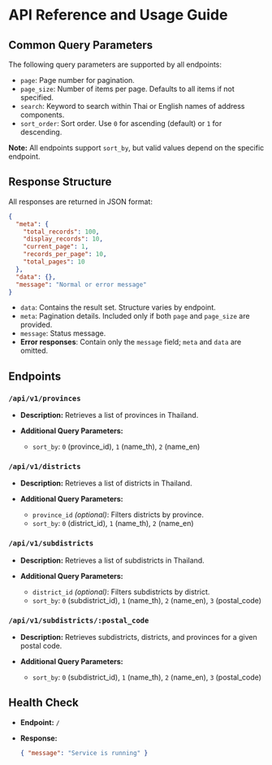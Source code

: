 # API Reference and Usage Guide

## Common Query Parameters

The following query parameters are supported by all endpoints:

- `page`: Page number for pagination.
- `page_size`: Number of items per page. Defaults to all items if not specified.
- `search`: Keyword to search within Thai or English names of address components.
- `sort_order`: Sort order. Use `0` for ascending (default) or `1` for descending.

**Note:** All endpoints support `sort_by`, but valid values depend on the specific endpoint.

## Response Structure

All responses are returned in JSON format:

```json
{
  "meta": {
    "total_records": 100,
    "display_records": 10,
    "current_page": 1,
    "records_per_page": 10,
    "total_pages": 10
  },
  "data": {},
  "message": "Normal or error message"
}
```

- `data`: Contains the result set. Structure varies by endpoint.
- `meta`: Pagination details. Included only if both `page` and `page_size` are provided.
- `message`: Status message.
- **Error responses**: Contain only the `message` field; `meta` and `data` are omitted.

## Endpoints

### `/api/v1/provinces`

- **Description:** Retrieves a list of provinces in Thailand.
- **Additional Query Parameters:**

  - `sort_by`: `0` (province_id), `1` (name_th), `2` (name_en)

### `/api/v1/districts`

- **Description:** Retrieves a list of districts in Thailand.
- **Additional Query Parameters:**

  - `province_id` _(optional)_: Filters districts by province.
  - `sort_by`: `0` (district_id), `1` (name_th), `2` (name_en)

### `/api/v1/subdistricts`

- **Description:** Retrieves a list of subdistricts in Thailand.
- **Additional Query Parameters:**

  - `district_id` _(optional)_: Filters subdistricts by district.
  - `sort_by`: `0` (subdistrict_id), `1` (name_th), `2` (name_en), `3` (postal_code)

### `/api/v1/subdistricts/:postal_code`

- **Description:** Retrieves subdistricts, districts, and provinces for a given postal code.
- **Additional Query Parameters:**

  - `sort_by`: `0` (subdistrict_id), `1` (name_th), `2` (name_en), `3` (postal_code)

## Health Check

- **Endpoint:** `/`
- **Response:**

  ```json
  { "message": "Service is running" }
  ```
